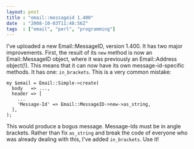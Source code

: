 ```yaml
---
layout: post
title : "email::messageid 1.400"
date  : "2008-10-03T11:48:56Z"
tags  : ["email", "perl", "programming"]
---
```

I've uploaded a new Email::MessageID, version 1.400.  It has two major
improvements.  First, the result of its `new` method is now an Email::MessageID
object, where it was previously an Email::Address object(!).  This means that
it can now have its own message-id-specific methods.  It has one:
`in_brackets`.  This is a very common mistake:

    my $email = Email::Simple->create(
      body   => ...,
      header => [
        ...
        'Message-Id' => Email::MessageID->new->as_string,
      ],
    );

This would produce a bogus message.  Message-Ids must be in angle brackets.
Rather than fix `as_string` and break the code of everyone who was already
dealing with this, I've added `in_brackets`.  Use it!

